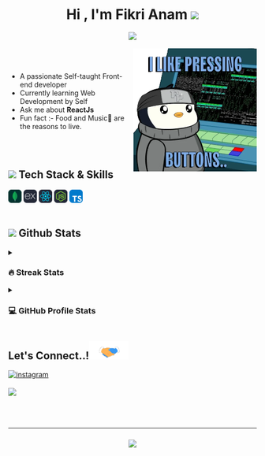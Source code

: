 <h1 align="center"><b>Hi , I'm Fikri Anam </b><img src="https://media.giphy.com/media/hvRJCLFzcasrR4ia7z/giphy.gif" width="35"></h1>
<p align="center">
  <a href="https://github.com/DenverCoder1/readme-typing-svg"><img src="https://readme-typing-svg.herokuapp.com?font=Time+New+Roman&color=cyan&size=25&center=true&vCenter=true&width=600&height=100&lines=Self-taught+Front-End+Developer,;Computer+Science+Student,;Active+Learner,;Love+to+learn+new+stuffs..<3"></a>
</p>

<picture> <img align="right" src="https://raw.githubusercontent.com/Fikrianamm/Fikrianamm/main/giphy.webp" width = 250px></picture>
<br><br>
- A passionate Self-taught Front-end developer
- Currently learning Web Development by Self
- Ask me about **ReactJs**
- Fun fact :- Food and Music🎵 are the reasons to live.

<br><br>

## <img src="https://media2.giphy.com/media/QssGEmpkyEOhBCb7e1/giphy.gif?cid=ecf05e47a0n3gi1bfqntqmob8g9aid1oyj2wr3ds3mg700bl&rid=giphy.gif" width ="25"><b> Tech Stack & Skills</b>
<code><img height="27" src="https://github.com/tandpfun/skill-icons/blob/main/icons/MongoDB.svg" alt="MongoDB"></code>
<code><img height="27" src="https://github.com/tandpfun/skill-icons/blob/main/icons/ExpressJS-Dark.svg" alt="Express"></code>
<code><img height="27" src="https://github.com/tandpfun/skill-icons/blob/main/icons/React-Dark.svg" alt="React"></code>
<code><img height="27" src="https://github.com/tandpfun/skill-icons/blob/main/icons/NodeJS-Dark.svg" alt="NodeJS"></code>
<code><img height="27" src="https://github.com/tandpfun/skill-icons/blob/main/icons/TypeScript.svg" alt="Typescript"></code>
<br><br>


## <img src="https://media.giphy.com/media/iY8CRBdQXODJSCERIr/giphy.gif" width="35"><b> Github Stats </b>
<details><summary><h3> 🔥 Streak Stats</h3></summary>

<p align="center"><img src="https://github-readme-streak-stats.herokuapp.com/?user=Fikrianamm&theme=tokyonight_duo" alt="fikrianamm" /></p>

</details>

<details><summary><h3>💻 GitHub Profile Stats</h3></summary>

<p align="center">
    <a href="https://github.com/anuraghazra/github-readme-stats">
	    <img alt="fikrianamm's Github Stats" src="https://github-readme-stats.vercel.app/api?username=Fikrianamm&show_icons=true&count_private=true&locale=en&theme=tokyonight&layout=compact" height="230px"/></a>
	  <img src="https://github-readme-stats.vercel.app/api/top-langs?username=Fikrianamm&langs_count=10&show_icons=true&locale=en&theme=tokyonight" alt="fikrianamm" height="230px"/>
<br/>

  <b>Note:</b> Top languages is only a metric of the languages my public code consists of and doesn't reflect experience or skill level.
  </p>
</details>


## <b> Let's Connect..!</b><img src="https://github.com/0xAbdulKhalid/0xAbdulKhalid/raw/main/assets/mdImages/handshake.gif" width ="80">
<p>
<a href="https://instagram.com/fikrianm_" target="_blank"><img src=https://img.shields.io/badge/instagram-%ff5851db.svg?color=C13584&style=for-the-badge&logo=instagram&logoColor=white alt=instagram style="margin-bottom: 5px;" ></img></a>
</p>    
<p>
<a target="_blank" href="mailto:fikritaufiqulanam1@gmail.com"
><img src="https://img.shields.io/badge/-Gmail-D14836?style=for-the-badge&logo=Gmail&logoColor=white"></img></a>
</p>

<br/><br/>
<hr/>

<h3 align="center">
    <img src="https://readme-typing-svg.herokuapp.com/?font=Righteous&size=25&center=true&vCenter=true&width=500&height=70&duration=4000&lines=Thanks+for+visiting!+✌️;+Shoot+me+a+message!;I'm+always+down+to+collab+:)">
</h3>

<br/>
